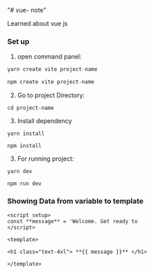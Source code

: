 "# vue- note"

Learned about vue js

### Set up
1. open command panel: 

```js
yarn create vite project-name

npm create vite project-name

```
2. Go to project Directory: 

```
cd project-name
```
3. Install dependency 

```
yarn install 

npm install

```
3. For running project:

```
yarn dev

npm run dev

```

### Showing Data from variable to template

```
<script setup>
const **message** = 'Welcome. Get ready to 
</script>

<template>

<h1 class="text-4xl"> **{{ message }}** </h1>

</template>

```







